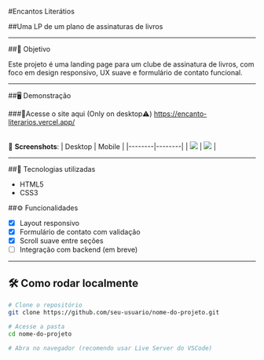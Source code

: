 #Encantos Literátios

##Uma LP de um plano de assinaturas de livros

---

##🎯 Objetivo

Este projeto é uma landing page para um clube de assinatura de livros, com foco em design responsivo, UX suave e formulário de contato funcional.

---

##🖥️ Demonstração

###🔗Acesse o site aqui (Only on desktop⚠️)
https://encanto-literarios.vercel.app/



<br>📸 **Screenshots**:
| Desktop | Mobile |
|--------|--------|
| ![](./assets/desktop-preview.png) | ![](./assets/mobile-preview.png) |

---

##🚀 Tecnologias utilizadas

- HTML5
- CSS3

  
##⚙️ Funcionalidades

- [x] Layout responsivo
- [x] Formulário de contato com validação
- [x] Scroll suave entre seções
- [ ] Integração com backend (em breve)

---

## 🛠️ Como rodar localmente

```bash
# Clone o repositório
git clone https://github.com/seu-usuario/nome-do-projeto.git

# Acesse a pasta
cd nome-do-projeto

# Abra no navegador (recomendo usar Live Server do VSCode)
